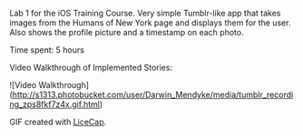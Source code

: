Lab 1 for the iOS Training Course. 
Very simple Tumblr-like app that takes images from the Humans of New York page and displays them for the user. Also shows the profile picture and a timestamp on each photo. 

Time spent: 5 hours
 
Video Walkthrough of Implemented Stories:

![Video Walkthrough] (http://s1313.photobucket.com/user/Darwin_Mendyke/media/tumblr_recording_zps8fkf7z4x.gif.html)

GIF created with [LiceCap](http://www.cockos.com/licecap/).
